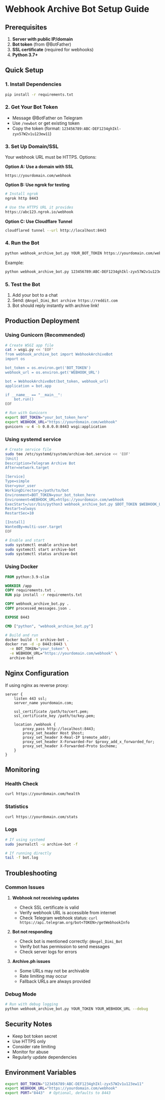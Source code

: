 # Webhook Archive Bot Setup Guide

## Prerequisites

1. **Server with public IP/domain**
2. **Bot token** (from @BotFather)
3. **SSL certificate** (required for webhooks)
4. **Python 3.7+**

## Quick Setup

### 1. Install Dependencies
```bash
pip install -r requirements.txt
```

### 2. Get Your Bot Token
- Message @BotFather on Telegram
- Use `/newbot` or get existing token
- Copy the token (format: `123456789:ABC-DEF1234ghIkl-zyx57W2v1u123ew11`)

### 3. Set Up Domain/SSL
Your webhook URL must be HTTPS. Options:

**Option A: Use a domain with SSL**
```
https://yourdomain.com/webhook
```

**Option B: Use ngrok for testing**
```bash
# Install ngrok
ngrok http 8443

# Use the HTTPS URL it provides
https://abc123.ngrok.io/webhook
```

**Option C: Use Cloudflare Tunnel**
```bash
cloudflared tunnel --url http://localhost:8443
```

### 4. Run the Bot
```bash
python webhook_archive_bot.py YOUR_BOT_TOKEN https://yourdomain.com/webhook
```

Example:
```bash
python webhook_archive_bot.py 123456789:ABC-DEF1234ghIkl-zyx57W2v1u123ew11 https://myserver.com/webhook
```

### 5. Test the Bot
1. Add your bot to a chat
2. Send: `@Angel_Dimi_Bot archive https://reddit.com`
3. Bot should reply instantly with archive link!

## Production Deployment

### Using Gunicorn (Recommended)
```bash
# Create WSGI app file
cat > wsgi.py << 'EOF'
from webhook_archive_bot import WebhookArchiveBot
import os

bot_token = os.environ.get('BOT_TOKEN')
webhook_url = os.environ.get('WEBHOOK_URL')

bot = WebhookArchiveBot(bot_token, webhook_url)
application = bot.app

if __name__ == "__main__":
    bot.run()
EOF

# Run with Gunicorn
export BOT_TOKEN="your_bot_token_here"
export WEBHOOK_URL="https://yourdomain.com/webhook"
gunicorn -w 4 -b 0.0.0.0:8443 wsgi:application
```

### Using systemd service
```bash
# Create service file
sudo tee /etc/systemd/system/archive-bot.service << 'EOF'
[Unit]
Description=Telegram Archive Bot
After=network.target

[Service]
Type=simple
User=your_user
WorkingDirectory=/path/to/bot
Environment=BOT_TOKEN=your_bot_token_here
Environment=WEBHOOK_URL=https://yourdomain.com/webhook
ExecStart=/usr/bin/python3 webhook_archive_bot.py $BOT_TOKEN $WEBHOOK_URL
Restart=always
RestartSec=10

[Install]
WantedBy=multi-user.target
EOF

# Enable and start
sudo systemctl enable archive-bot
sudo systemctl start archive-bot
sudo systemctl status archive-bot
```

### Using Docker
```dockerfile
FROM python:3.9-slim

WORKDIR /app
COPY requirements.txt .
RUN pip install -r requirements.txt

COPY webhook_archive_bot.py .
COPY processed_messages.json .

EXPOSE 8443

CMD ["python", "webhook_archive_bot.py"]
```

```bash
# Build and run
docker build -t archive-bot .
docker run -d -p 8443:8443 \
  -e BOT_TOKEN="your_token" \
  -e WEBHOOK_URL="https://yourdomain.com/webhook" \
  archive-bot
```

## Nginx Configuration

If using nginx as reverse proxy:

```nginx
server {
    listen 443 ssl;
    server_name yourdomain.com;
    
    ssl_certificate /path/to/cert.pem;
    ssl_certificate_key /path/to/key.pem;
    
    location /webhook {
        proxy_pass http://localhost:8443;
        proxy_set_header Host $host;
        proxy_set_header X-Real-IP $remote_addr;
        proxy_set_header X-Forwarded-For $proxy_add_x_forwarded_for;
        proxy_set_header X-Forwarded-Proto $scheme;
    }
}
```

## Monitoring

### Health Check
```bash
curl https://yourdomain.com/health
```

### Statistics
```bash
curl https://yourdomain.com/stats
```

### Logs
```bash
# If using systemd
sudo journalctl -u archive-bot -f

# If running directly
tail -f bot.log
```

## Troubleshooting

### Common Issues

1. **Webhook not receiving updates**
   - Check SSL certificate is valid
   - Verify webhook URL is accessible from internet
   - Check Telegram webhook status: `curl https://api.telegram.org/bot<TOKEN>/getWebhookInfo`

2. **Bot not responding**
   - Check bot is mentioned correctly: `@Angel_Dimi_Bot`
   - Verify bot has permission to send messages
   - Check server logs for errors

3. **Archive.ph issues**
   - Some URLs may not be archivable
   - Rate limiting may occur
   - Fallback URLs are always provided

### Debug Mode
```bash
# Run with debug logging
python webhook_archive_bot.py YOUR_TOKEN YOUR_WEBHOOK_URL --debug
```

## Security Notes

- Keep bot token secret
- Use HTTPS only
- Consider rate limiting
- Monitor for abuse
- Regularly update dependencies

## Environment Variables

```bash
export BOT_TOKEN="123456789:ABC-DEF1234ghIkl-zyx57W2v1u123ew11"
export WEBHOOK_URL="https://yourdomain.com/webhook"
export PORT="8443"  # Optional, defaults to 8443
```
